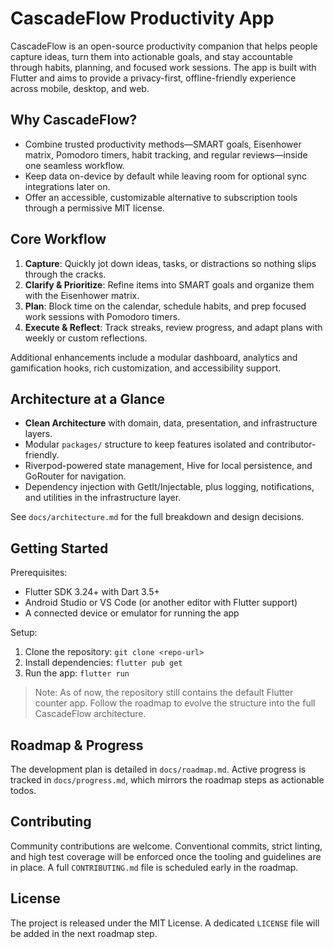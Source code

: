 # CascadeFlow Productivity App

CascadeFlow is an open-source productivity companion that helps people capture ideas, turn them into actionable goals, and stay accountable through habits, planning, and focused work sessions. The app is built with Flutter and aims to provide a privacy-first, offline-friendly experience across mobile, desktop, and web.

## Why CascadeFlow?
- Combine trusted productivity methods—SMART goals, Eisenhower matrix, Pomodoro timers, habit tracking, and regular reviews—inside one seamless workflow.
- Keep data on-device by default while leaving room for optional sync integrations later on.
- Offer an accessible, customizable alternative to subscription tools through a permissive MIT license.

## Core Workflow
1. **Capture**: Quickly jot down ideas, tasks, or distractions so nothing slips through the cracks.
2. **Clarify & Prioritize**: Refine items into SMART goals and organize them with the Eisenhower matrix.
3. **Plan**: Block time on the calendar, schedule habits, and prep focused work sessions with Pomodoro timers.
4. **Execute & Reflect**: Track streaks, review progress, and adapt plans with weekly or custom reflections.

Additional enhancements include a modular dashboard, analytics and gamification hooks, rich customization, and accessibility support.

## Architecture at a Glance
- **Clean Architecture** with domain, data, presentation, and infrastructure layers.
- Modular `packages/` structure to keep features isolated and contributor-friendly.
- Riverpod-powered state management, Hive for local persistence, and GoRouter for navigation.
- Dependency injection with GetIt/Injectable, plus logging, notifications, and utilities in the infrastructure layer.

See `docs/architecture.md` for the full breakdown and design decisions.

## Getting Started
Prerequisites:
- Flutter SDK 3.24+ with Dart 3.5+
- Android Studio or VS Code (or another editor with Flutter support)
- A connected device or emulator for running the app

Setup:
1. Clone the repository: `git clone <repo-url>`
2. Install dependencies: `flutter pub get`
3. Run the app: `flutter run`

> Note: As of now, the repository still contains the default Flutter counter app. Follow the roadmap to evolve the structure into the full CascadeFlow architecture.

## Roadmap & Progress
The development plan is detailed in `docs/roadmap.md`. Active progress is tracked in `docs/progress.md`, which mirrors the roadmap steps as actionable todos.

## Contributing
Community contributions are welcome. Conventional commits, strict linting, and high test coverage will be enforced once the tooling and guidelines are in place. A full `CONTRIBUTING.md` file is scheduled early in the roadmap.

## License
The project is released under the MIT License. A dedicated `LICENSE` file will be added in the next roadmap step.
